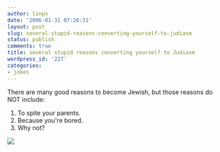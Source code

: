 ```yaml
---
author: linpx
date: '2006-01-31 07:26:31'
layout: post
slug: several-stupid-reasons-converting-yourself-to-judiasm
status: publish
comments: true
title: several stupid reasons converting yourself to Judiasm
wordpress_id: '227'
categories:
- jokes
---
```


There are many good reasons to become Jewish, but those reasons do NOT
include:

  1. To spite your parents.
  2. Because you're bored.
  3. Why not?
  
  
![](http://www.soyouwanna.com/site/syws/judaism/img/JUDAISM_graphic.gif)

